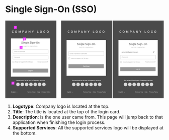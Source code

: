 # Single Sign-On (SSO)

![Image of single sign-on](img/SSO.png)
1. **Logotype**: Company logo is located at the top.
2. **Title**: The title is located at the top of the login card.
3. **Description**: <Application> is the one user came from. This page will jump back to that application when finishing the login process.
4. **Supported Services**: All the supported services logo will be displayed at the bottom.
